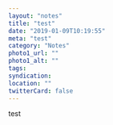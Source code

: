 ```yaml
---
layout: "notes"
title: "test"
date: "2019-01-09T10:19:55"
meta: "test"
category: "Notes"
photo1_url: ""
photo1_alt: ""
tags:
syndication: 
location: ""
twitterCard: false
---
```

test
